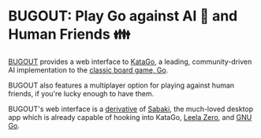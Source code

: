 # BUGOUT: Play Go against AI 💪 and Human Friends 👪

[BUGOUT](https://github.com/Terkwood/BUGOUT) provides a web interface to [KataGo](https://github.com/lightvector/KataGo), a leading, community-driven AI implementation to the [classic board game, Go](https://en.wikipedia.org/wiki/Go_(game)).  

BUGOUT also features a multiplayer option for playing against human friends, if you're lucky enough to have them.

BUGOUT's web interface is a [derivative](https://github.com/Terkwood/Sabaki) of [Sabaki](https://github.com/SabakiHQ/Sabaki), the much-loved desktop app which is already capable of hooking into KataGo, [Leela Zero](https://zero.sjeng.org/home), and [GNU Go](https://www.gnu.org/software/gnugo/).
